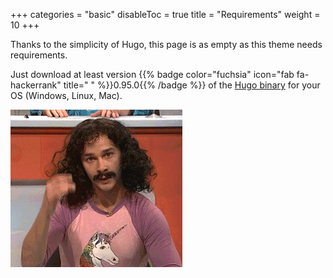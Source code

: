 +++
categories = "basic"
disableToc = true
title = "Requirements"
weight = 10
+++

Thanks to the simplicity of Hugo, this page is as empty as this theme needs requirements.

Just download at least version {{% badge color="fuchsia" icon="fab fa-hackerrank" title=" " %}}0.95.0{{% /badge %}} of the [Hugo binary](https://gohugo.io/getting-started/installing/) for your OS (Windows, Linux, Mac).

![Magic](magic.gif)
